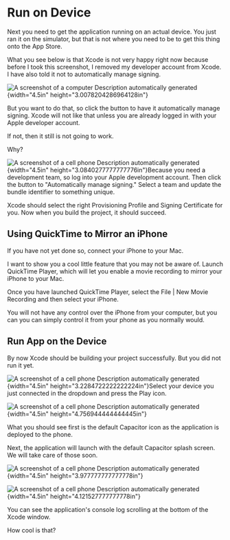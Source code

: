 # Run on Device

Next you need to get the application running on an actual device. You
just ran it on the simulator, but that is not where you need to be to
get this thing onto the App Store.

What you see below is that Xcode is not very happy right now because
before I took this screenshot, I removed my developer account from
Xcode. I have also told it not to automatically manage signing.

![A screenshot of a computer Description automatically
generated](media/image28.png){width="4.5in"
height="3.0078204286964128in"}

But you want to do that, so click the button to have it automatically
manage signing. Xcode will not like that unless you are already logged
in with your Apple developer account.

If not, then it still is not going to work.

Why?

![A screenshot of a cell phone Description automatically
generated](media/image29.png){width="4.5in"
height="3.0840277777777776in"}Because you need a development team, so
log into your Apple development account. Then click the button to
"Automatically manage signing." Select a team and update the bundle
identifier to something unique.

Xcode should select the right Provisioning Profile and Signing
Certificate for you. Now when you build the project, it should succeed.

## Using QuickTime to Mirror an iPhone

If you have not yet done so, connect your iPhone to your Mac.

I want to show you a cool little feature that you may not be aware of.
Launch QuickTime Player, which will let you enable a movie recording to
mirror your iPhone to your Mac.

Once you have launched QuickTime Player, select the File \| New Movie
Recording and then select your iPhone.

You will not have any control over the iPhone from your computer, but
you can you can simply control it from your phone as you normally would.

## Run App on the Device

By now Xcode should be building your project successfully. But you did
not run it yet.

![A screenshot of a cell phone Description automatically
generated](media/image30.tiff){width="4.5in"
height="3.2284722222222224in"}Select your device you just connected in
the dropdown and press the Play icon.

![A screenshot of a cell phone Description automatically
generated](media/image31.png){width="4.5in"
height="4.756944444444445in"}

What you should see first is the default Capacitor icon as the
application is deployed to the phone.

Next, the application will launch with the default Capacitor splash
screen. We will take care of those soon.

![A screenshot of a cell phone Description automatically
generated](media/image32.png){width="4.5in"
height="3.977777777777778in"}

![A screenshot of a cell phone Description automatically
generated](media/image33.png){width="4.5in"
height="4.121527777777778in"}

You can see the application's console log scrolling at the bottom of the
Xcode window.

How cool is that?


